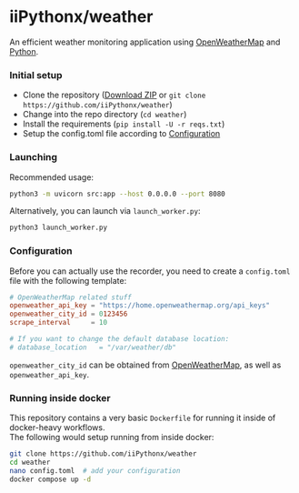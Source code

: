 # iiPythonx/weather  

An efficient weather monitoring application using [OpenWeatherMap](https://openweathermap.org) and [Python](https://python.org).  


### Initial setup
+ Clone the repository ([Download ZIP](https://github.com/iiPythonx/weather/archive/refs/heads/main.zip) or `git clone https://github.com/iiPythonx/weather`)
+ Change into the repo directory (`cd weather`)
+ Install the requirements (`pip install -U -r reqs.txt`)
+ Setup the config.toml file according to [Configuration](#configuration)

### Launching

Recommended usage:
```sh
python3 -m uvicorn src:app --host 0.0.0.0 --port 8080
```

Alternatively, you can launch via `launch_worker.py`:
```sh
python3 launch_worker.py
```

### Configuration

Before you can actually use the recorder, you need to create a `config.toml` file with the following template:
```toml
# OpenWeatherMap related stuff
openweather_api_key = "https://home.openweathermap.org/api_keys"
openweather_city_id = 0123456
scrape_interval     = 10

# If you want to change the default database location:
# database_location   = "/var/weather/db"
```

`openweather_city_id` can be obtained from [OpenWeatherMap](https://openweathermap.org), as well as `openweather_api_key`.

### Running inside docker

This repository contains a very basic `Dockerfile` for running it inside of docker-heavy workflows.  
The following would setup running from inside docker:
```sh
git clone https://github.com/iiPythonx/weather
cd weather
nano config.toml  # add your configuration
docker compose up -d
```
